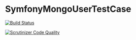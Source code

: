 # SymfonyMongoUserTestCase

[![Build Status](https://travis-ci.org/ReenExeCubeTime/SymfonyMongoUserTestCase.svg)](https://travis-ci.org/ReenExeCubeTime/SymfonyMongoUserTestCase)

[![Scrutinizer Code Quality](https://scrutinizer-ci.com/g/ReenExeCubeTime/SymfonyMongoUserTestCase/badges/quality-score.png?b=master)](https://scrutinizer-ci.com/g/ReenExeCubeTime/SymfonyMongoUserTestCase/?branch=master)